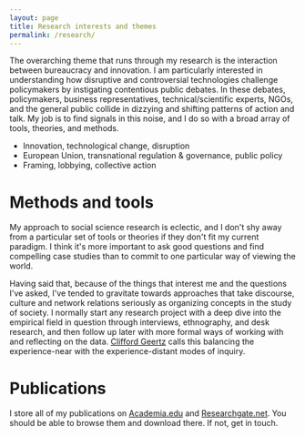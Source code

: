 ```yaml
---
layout: page
title: Research interests and themes
permalink: /research/
---
```


The overarching theme that runs through my research is the interaction between bureaucracy and innovation. I am particularly interested in understanding how disruptive and controversial technologies challenge policymakers by instigating contentious public debates. In these debates, policymakers, business representatives, technical/scientific experts, NGOs, and the general public collide in dizzying and shifting patterns of action and talk. My job is to find signals in this noise, and I do so with a broad array of tools, theories, and methods.

- Innovation, technological change, disruption
- European Union, transnational regulation & governance, public policy
- Framing, lobbying, collective action

# Methods and tools

My approach to social science research is eclectic, and I don't shy away from a particular set of tools or theories if they don't fit my current paradigm. I think it's more important to ask good questions and find compelling case studies than to commit to one particular way of viewing the world.

Having said that, because of the things that interest me and the questions I've asked, I've tended to gravitate towards approaches that take discourse, culture and network relations seriously as organizing concepts in the study of society. I normally start any research project with a deep dive into the empirical field in question through interviews, ethnography, and desk research, and then follow up later with more formal ways of working with and reflecting on the data. [Clifford Geertz](http://hypergeertz.jku.at/GeertzTexts/Natives_Point.htm) calls this balancing the experience-near with the experience-distant modes of inquiry.

# Publications

I store all of my publications on [Academia.edu](https://cbs.academia.edu/JacobHasselbalch) and [Researchgate.net](https://www.researchgate.net/profile/Jacob_Hasselbalch). You should be able to browse them and download there. If not, get in touch.
